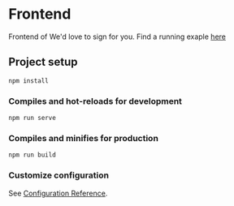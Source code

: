 # Frontend

Frontend of We'd love to sign for you. 
Find a running exaple [here](https://we-d-love-to-sign-for-you.gitlab.io/love2sign4you/)

## Project setup
```
npm install
```

### Compiles and hot-reloads for development
```
npm run serve
```

### Compiles and minifies for production
```
npm run build
```

### Customize configuration
See [Configuration Reference](https://cli.vuejs.org/config/).
